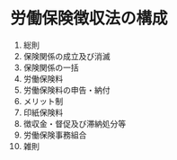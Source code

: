 # 労働保険徴収法の構成

1. 総則
2. 保険関係の成立及び消滅
3. 保険関係の一括
4. 労働保険料
5. 労働保険料の申告・納付
6. メリット制
7. 印紙保険料
8. 徴収金・督促及び滞納処分等
9. 労働保険事務組合
10. 雑則

